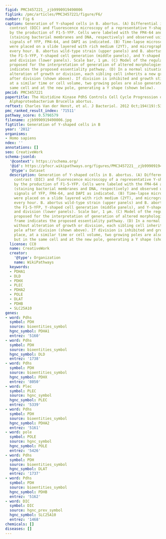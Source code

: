 ```yaml
---
figid: PMC3457221__zjb9990919490006
figlink: /pmc/articles/PMC3457221/figure/F6/
number: Fig 6
caption: Generation of Y-shaped cells in B. abortus. (A) Differential interference
  contrast (DIC) and fluorescence microscopy of a representative Y-shaped cell generated
  by the production of F1-5-YFP. Cells were labeled with the FM4-64 and DAPI compounds
  (staining bacterial membranes and DNA, respectively) and observed using the fluorescent
  signals of YFP, FM4-64, and DAPI as indicated. (B) Time-lapse microscopy. Bacteria
  were placed on a slide layered with rich medium (2YT), and micrographs were taken
  every hour. B. abortus wild-type strain (upper panels) and B. abortus expressing
  the F1-5-YFP, Y-shaped cell generation (middle panels), and Y-shaped cell growth
  and division (lower panels). Scale bar, 1 μm. (C) Model of the regulatory pathway
  proposed for the interpretation of generation of altered morphologies. The red frame
  indicates the proposed essentiality pathway. (D) In a normal situation, without
  alteration of growth or division, each sibling cell inherits a new growing pole
  after division (shown above). If division is inhibited and growth still takes place,
  at a similar time or cell volume, two growing poles are also generated, but in the
  same cell and at the new pole, generating a Y shape (shown below).
pmcid: PMC3457221
papertitle: The Histidine Kinase PdhS Controls Cell Cycle Progression of the Pathogenic
  Alphaproteobacterium Brucella abortus.
reftext: Charles Van der Henst, et al. J Bacteriol. 2012 Oct;194(19):5305-5314.
pmc_ranked_result_index: '71511'
pathway_score: 0.5796579
filename: zjb9990919490006.jpg
figtitle: Generation of Y-shaped cells in B
year: '2012'
organisms:
- Homo sapiens
ndex: ''
annotations: []
seo: CreativeWork
schema-jsonld:
  '@context': https://schema.org/
  '@id': https://pfocr.wikipathways.org/figures/PMC3457221__zjb9990919490006.html
  '@type': Dataset
  description: Generation of Y-shaped cells in B. abortus. (A) Differential interference
    contrast (DIC) and fluorescence microscopy of a representative Y-shaped cell generated
    by the production of F1-5-YFP. Cells were labeled with the FM4-64 and DAPI compounds
    (staining bacterial membranes and DNA, respectively) and observed using the fluorescent
    signals of YFP, FM4-64, and DAPI as indicated. (B) Time-lapse microscopy. Bacteria
    were placed on a slide layered with rich medium (2YT), and micrographs were taken
    every hour. B. abortus wild-type strain (upper panels) and B. abortus expressing
    the F1-5-YFP, Y-shaped cell generation (middle panels), and Y-shaped cell growth
    and division (lower panels). Scale bar, 1 μm. (C) Model of the regulatory pathway
    proposed for the interpretation of generation of altered morphologies. The red
    frame indicates the proposed essentiality pathway. (D) In a normal situation,
    without alteration of growth or division, each sibling cell inherits a new growing
    pole after division (shown above). If division is inhibited and growth still takes
    place, at a similar time or cell volume, two growing poles are also generated,
    but in the same cell and at the new pole, generating a Y shape (shown below).
  license: CC0
  name: CreativeWork
  creator:
    '@type': Organization
    name: WikiPathways
  keywords:
  - PDHA1
  - DLD
  - PDHX
  - PLEC
  - PDHA2
  - POLE
  - DLAT
  - PDHB
  - SLC25A10
genes:
- word: Pdhs
  symbol: PDH
  source: bioentities_symbol
  hgnc_symbol: PDHA1
  entrez: '5160'
- word: Pdhs
  symbol: PDH
  source: bioentities_symbol
  hgnc_symbol: DLD
  entrez: '1738'
- word: Pdhs
  symbol: PDH
  source: bioentities_symbol
  hgnc_symbol: PDHX
  entrez: '8050'
- word: Plec
  symbol: PLEC
  source: hgnc_symbol
  hgnc_symbol: PLEC
  entrez: '5339'
- word: Pdhs
  symbol: PDH
  source: bioentities_symbol
  hgnc_symbol: PDHA2
  entrez: '5161'
- word: pole
  symbol: POLE
  source: hgnc_symbol
  hgnc_symbol: POLE
  entrez: '5426'
- word: Pdhs
  symbol: PDH
  source: bioentities_symbol
  hgnc_symbol: DLAT
  entrez: '1737'
- word: Pdhs
  symbol: PDH
  source: bioentities_symbol
  hgnc_symbol: PDHB
  entrez: '5162'
- word: DIC
  symbol: DIC
  source: hgnc_prev_symbol
  hgnc_symbol: SLC25A10
  entrez: '1468'
chemicals: []
diseases: []
---
```

